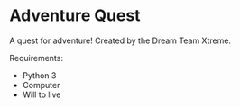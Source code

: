# Adventure Quest
A quest for adventure! Created by the Dream Team Xtreme.


Requirements: 
*  Python 3
*  Computer
*  Will to live
